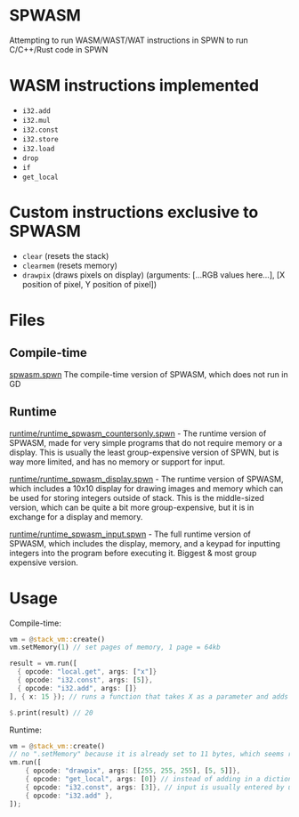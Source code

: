 # SPWASM
Attempting to run WASM/WAST/WAT instructions in SPWN to run C/C++/Rust code in SPWN

# WASM instructions implemented
- `i32.add`
- `i32.mul`
- `i32.const`
- `i32.store`
- `i32.load`
- `drop`
- `if`
- `get_local`

# Custom instructions exclusive to SPWASM
- `clear` (resets the stack)
- `clearmem` (resets memory)
- `drawpix` (draws pixels on display) (arguments: [...RGB values here...], [X position of pixel, Y position of pixel])

# Files
## Compile-time
[spwasm.spwn](spwasm.spwn) The compile-time version of SPWASM, which does not run in GD

## Runtime
[runtime/runtime_spwasm_countersonly.spwn](runtime/runtime_spwasm_countersonly.spwn) - The runtime version of SPWASM, made for very simple programs that do not require memory or a display. This is usually the least group-expensive version of SPWN, but is way more limited, and has no memory or support for input.

[runtime/runtime_spwasm_display.spwn](runtime/runtime_spwasm_display.spwn) - The runtime version of SPWASM, which includes a 10x10 display for drawing images and memory which can be used for storing integers outside of stack. This is the middle-sized version, which can be quite a bit more group-expensive, but it is in exchange for a display and memory.

[runtime/runtime_spwasm_input.spwn]([runtime/runtime_spwasm_input.spwn) - The full runtime version of SPWASM, which includes the display, memory, and a keypad for inputting integers into the program before executing it. Biggest & most group expensive version.

# Usage
Compile-time:
```rs
vm = @stack_vm::create()
vm.setMemory(1) // set pages of memory, 1 page = 64kb

result = vm.run([
  { opcode: "local.get", args: ["x"]}
  { opcode: "i32.const", args: [5]},
  { opcode: "i32.add", args: []}
], { x: 15 }); // runs a function that takes X as a parameter and adds five

$.print(result) // 20
```

Runtime: 
```rs
vm = @stack_vm::create()
// no ".setMemory" because it is already set to 11 bytes, which seems really small but is enough for the runtime VM
vm.run([
    { opcode: "drawpix", args: [[255, 255, 255], [5, 5]]},
    { opcode: "get_local", args: [0]} // instead of adding in a dictionary to `vm.run` for parameters, you can use `get_local` to push a parameter to the stack. 
    { opcode: "i32.const", args: [3]}, // input is usually entered by user before-hand, unless you are not using the SPWASM script with inputs
    { opcode: "i32.add" },
]);
```

